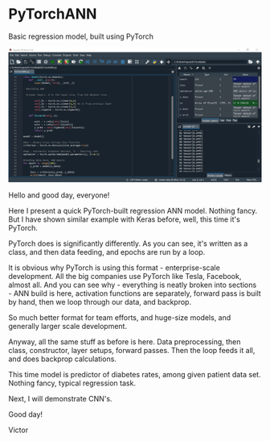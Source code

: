 # PyTorchANN
Basic regression model, built using PyTorch

![alt text](https://github.com/VBukowsky81/PyTorchANN/blob/main/PyTorchANNPic.jpg)

Hello and good day, everyone!

Here I present a quick PyTorch-built regression ANN model. Nothing fancy. But I have shown similar example with Keras before, well, this time it's PyTorch.

PyTorch does is significantly differently. As you can see, it's written as a class, and then data feeding, and epochs are run by a loop.

It is obvious why PyTorch is using this format - enterprise-scale development. All the big companies use PyTorch like Tesla, Facebook, almost all. And you can see why - everything is neatly broken into sections - ANN build is here, activation functions are separately, forward pass is built by hand, then we loop through our data, and backprop.

So much better format for team efforts, and huge-size models, and generally larger scale development.

Anyway, all the same stuff as before is here. Data preprocessing, then class, constructor, layer setups, forward passes. Then the loop feeds it all, and does backprop calculations.

This time model is predictor of diabetes rates, among given patient data set. Nothing fancy, typical regression task.

Next, I will demonstrate CNN's.

Good day!

Victor
